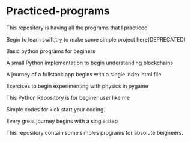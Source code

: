 # Practiced-programs
This repository is having all the programs that I practiced


Begin to learn swift,try to make some simple project here(DEPRECATED)


Basic python programs for beginers


A small Python implementation to begin understanding blockchains

A journey of a fullstack app begins with a single index.html file.

Exercises to begin experimenting with physics in pygame

This Python Repository is for beginer user like me 

Simple codes for kick start your coding.

Every great journey begins with a single step

This repository contain some simples programs for absolute beigneers.
